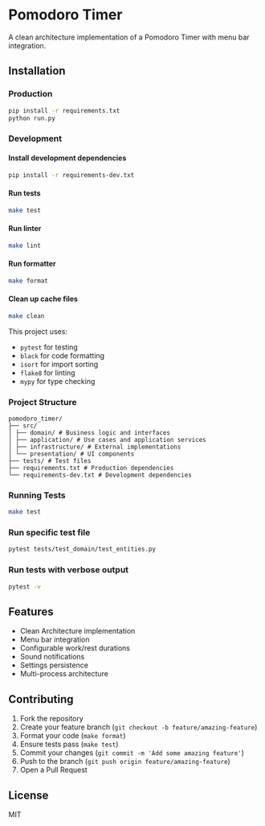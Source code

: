 # Pomodoro Timer

A clean architecture implementation of a Pomodoro Timer with menu bar integration.

## Installation

### Production
```bash
pip install -r requirements.txt
python run.py
```


### Development
#### Install development dependencies
```bash
pip install -r requirements-dev.txt
```

#### Run tests
```bash
make test
```

#### Run linter
```bash
make lint
```

#### Run formatter
```bash
make format
```

#### Clean up cache files
```bash
make clean
```

This project uses:
- `pytest` for testing
- `black` for code formatting
- `isort` for import sorting
- `flake8` for linting
- `mypy` for type checking

### Project Structure
```
pomodoro_timer/
├── src/
│ ├── domain/ # Business logic and interfaces
│ ├── application/ # Use cases and application services
│ ├── infrastructure/ # External implementations
│ └── presentation/ # UI components
├── tests/ # Test files
├── requirements.txt # Production dependencies
└── requirements-dev.txt # Development dependencies
```

### Running Tests
```bash
make test
```


### Run specific test file
```bash
pytest tests/test_domain/test_entities.py
```

### Run tests with verbose output
```bash
pytest -v
```


## Features

- Clean Architecture implementation
- Menu bar integration
- Configurable work/rest durations
- Sound notifications
- Settings persistence
- Multi-process architecture

## Contributing

1. Fork the repository
2. Create your feature branch (`git checkout -b feature/amazing-feature`)
3. Format your code (`make format`)
4. Ensure tests pass (`make test`)
5. Commit your changes (`git commit -m 'Add some amazing feature'`)
6. Push to the branch (`git push origin feature/amazing-feature`)
7. Open a Pull Request

## License

MIT
